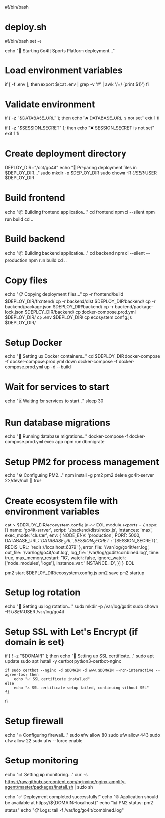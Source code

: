 #!/bin/bash
# deploy.sh
#!/bin/bash
set -e

echo "🚀 Starting Go4It Sports Platform deployment..."

# Load environment variables
if [ -f .env ]; then
    export $(cat .env | grep -v '#' | awk '/=/ {print $1}')
fi

# Validate environment
if [ -z "$DATABASE_URL" ]; then
    echo "❌ DATABASE_URL is not set"
    exit 1
fi

if [ -z "$SESSION_SECRET" ]; then
    echo "❌ SESSION_SECRET is not set"
    exit 1
fi

# Create deployment directory
DEPLOY_DIR="/opt/go4it"
echo "📁 Preparing deployment files in $DEPLOY_DIR..."
sudo mkdir -p $DEPLOY_DIR
sudo chown -R $USER:$USER $DEPLOY_DIR

# Build frontend
echo "📦 Building frontend application..."
cd frontend
npm ci --silent
npm run build
cd ..

# Build backend
echo "📦 Building backend application..."
cd backend
npm ci --silent --production
npm run build
cd ..

# Copy files
echo "📋 Copying deployment files..."
cp -r frontend/build $DEPLOY_DIR/frontend/
cp -r backend/dist $DEPLOY_DIR/backend/
cp -r backend/package.json $DEPLOY_DIR/backend/
cp -r backend/package-lock.json $DEPLOY_DIR/backend/
cp docker-compose.prod.yml $DEPLOY_DIR/
cp .env $DEPLOY_DIR/
cp ecosystem.config.js $DEPLOY_DIR/

# Setup Docker
echo "🐳 Setting up Docker containers..."
cd $DEPLOY_DIR
docker-compose -f docker-compose.prod.yml down
docker-compose -f docker-compose.prod.yml up -d --build

# Wait for services to start
echo "⏳ Waiting for services to start..."
sleep 30

# Run database migrations
echo "🔄 Running database migrations..."
docker-compose -f docker-compose.prod.yml exec app npm run db:migrate

# Setup PM2 for process management
echo "⚙️ Configuring PM2..."
npm install -g pm2
pm2 delete go4it-server 2>/dev/null || true

# Create ecosystem file with environment variables
cat > $DEPLOY_DIR/ecosystem.config.js << EOL
module.exports = {
  apps: [{
    name: 'go4it-server',
    script: './backend/dist/index.js',
    instances: 'max',
    exec_mode: 'cluster',
    env: {
      NODE_ENV: 'production',
      PORT: 5000,
      DATABASE_URL: '${DATABASE_URL}',
      SESSION_SECRET: '${SESSION_SECRET}',
      REDIS_URL: 'redis://localhost:6379'
    },
    error_file: '/var/log/go4it/err.log',
    out_file: '/var/log/go4it/out.log',
    log_file: '/var/log/go4it/combined.log',
    time: true,
    max_memory_restart: '1G',
    watch: false,
    ignore_watch: ['node_modules', 'logs'],
    instance_var: 'INSTANCE_ID',
  }]
};
EOL

pm2 start $DEPLOY_DIR/ecosystem.config.js
pm2 save
pm2 startup

# Setup log rotation
echo "📝 Setting up log rotation..."
sudo mkdir -p /var/log/go4it
sudo chown -R $USER:$USER /var/log/go4it

# Setup SSL with Let's Encrypt (if domain is set)
if [ ! -z "$DOMAIN" ]; then
    echo "🔐 Setting up SSL certificate..."
    sudo apt update
    sudo apt install -y certbot python3-certbot-nginx
    
    if sudo certbot --nginx -d $DOMAIN -d www.$DOMAIN --non-interactive --agree-tos; then
        echo "✅ SSL certificate installed"
    else
        echo "⚠️ SSL certificate setup failed, continuing without SSL"
    fi
fi

# Setup firewall
echo "🔥 Configuring firewall..."
sudo ufw allow 80
sudo ufw allow 443
sudo ufw allow 22
sudo ufw --force enable

# Setup monitoring
echo "📊 Setting up monitoring..."
curl -s https://raw.githubusercontent.com/nginxinc/nginx-amplify-agent/master/packages/install.sh | sudo sh

echo "✅ Deployment completed successfully!"
echo "🌐 Application should be available at https://${DOMAIN:-localhost}"
echo "📊 PM2 status: pm2 status"
echo "📋 Logs: tail -f /var/log/go4it/combined.log"
